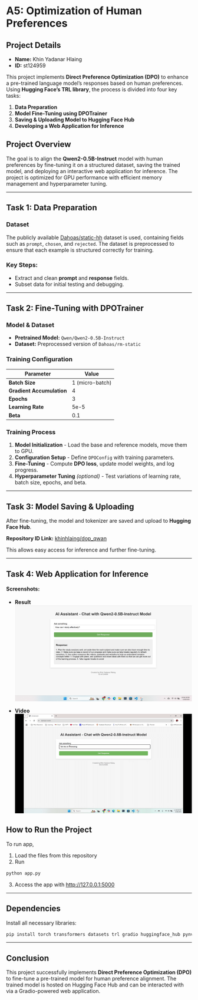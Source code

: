 # A5: Optimization of Human Preferences

## Project Details

- **Name:** Khin Yadanar Hlaing  
- **ID:** st124959  

This project implements **Direct Preference Optimization (DPO)** to enhance a pre-trained language model’s responses based on human preferences. Using **Hugging Face’s TRL library**, the process is divided into four key tasks:

1. **Data Preparation**  
2. **Model Fine-Tuning using DPOTrainer**  
3. **Saving & Uploading Model to Hugging Face Hub**  
4. **Developing a Web Application for Inference**  

## Project Overview

The goal is to align the **Qwen2-0.5B-Instruct** model with human preferences by fine-tuning it on a structured dataset, saving the trained model, and deploying an interactive web application for inference. The project is optimized for GPU performance with efficient memory management and hyperparameter tuning.

---

## Task 1: Data Preparation

### Dataset
The publicly available [Dahoas/static-hh](https://huggingface.co/datasets/Dahoas/static-hh) dataset is used, containing fields such as `prompt`, `chosen`, and `rejected`. The dataset is preprocessed to ensure that each example is structured correctly for training.

### Key Steps:
- Extract and clean **prompt** and **response** fields.
- Subset data for initial testing and debugging.

---

## Task 2: Fine-Tuning with DPOTrainer

### Model & Dataset
- **Pretrained Model:** `Qwen/Qwen2-0.5B-Instruct`
- **Dataset:** Preprocessed version of `Dahoas/rm-static`

### Training Configuration

| Parameter | Value |
|-----------|------|
| **Batch Size** | 1 (micro-batch) |
| **Gradient Accumulation** | 4 |
| **Epochs** | 3 |
| **Learning Rate** | 5e-5 |
| **Beta** | 0.1 |

### Training Process
1. **Model Initialization** - Load the base and reference models, move them to GPU.
2. **Configuration Setup** - Define `DPOConfig` with training parameters.
3. **Fine-Tuning** - Compute **DPO loss**, update model weights, and log progress.
4. **Hyperparameter Tuning** *(optional)* - Test variations of learning rate, batch size, epochs, and beta.

---

## Task 3: Model Saving & Uploading

After fine-tuning, the model and tokenizer are saved and upload to **Hugging Face Hub**.
 
   **Repository ID Link:** [khinhlaing/dop_qwan](https://huggingface.co/khinhlaing/dop_qwan/tree/main)

This allows easy access for inference and further fine-tuning.

---

## Task 4: Web Application for Inference

#### Screenshots:
- **Result**  
  ![Home](images/2.png)  

- **Video**  
![Demo GIF](images/resultgif.gif)







## How to Run the Project

To run app, 
1. Load the files from this repository
2. Run
```sh
python app.py
```
3. Access the app with http://127.0.0.1:5000 
---

## Dependencies
Install all necessary libraries:
```bash
pip install torch transformers datasets trl gradio huggingface_hub pynvml
```

---

## Conclusion
This project successfully implements **Direct Preference Optimization (DPO)** to fine-tune a pre-trained model for human preference alignment. The trained model is hosted on Hugging Face Hub and can be interacted with via a Gradio-powered web application.
